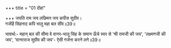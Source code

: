 +++
title = "01 दोहा"

+++
जयति राम जय लछिमन जय कपीस सुग्रीव।  
गर्जहिं सिंहनाद कपि भालु महा बल सींव॥39॥  

भावार्थ:- महान्‌ बल की सीमा वे वानर-भालू सिंह के समान ऊँचे स्वर से 'श्री रामजी की जय', 'लक्ष्मणजी की जय', 'वानरराज सुग्रीव की जय'- ऐसी गर्जना करने लगे॥39॥  



